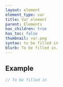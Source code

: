 ```yaml
---
layout: element
element_type: var
title: Var element
parent: Elements
has_children: true
has_toc: false
thumbnail: var.png
syntax: to be filled in
blurb: To be filled in.
---
```


## Example
```javascript
// To be filled in
```


